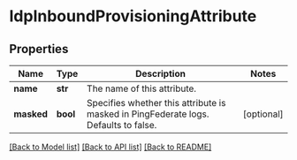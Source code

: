 # IdpInboundProvisioningAttribute

## Properties
Name | Type | Description | Notes
------------ | ------------- | ------------- | -------------
**name** | **str** | The name of this attribute. | 
**masked** | **bool** | Specifies whether this attribute is masked in PingFederate logs. Defaults to false. | [optional] 

[[Back to Model list]](../README.md#documentation-for-models) [[Back to API list]](../README.md#documentation-for-api-endpoints) [[Back to README]](../README.md)


